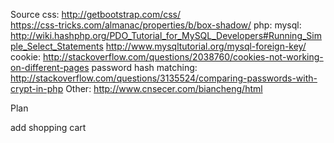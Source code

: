 Source
css:
    http://getbootstrap.com/css/  
    https://css-tricks.com/almanac/properties/b/box-shadow/
php:
    mysql:
        http://wiki.hashphp.org/PDO_Tutorial_for_MySQL_Developers#Running_Simple_Select_Statements
        http://www.mysqltutorial.org/mysql-foreign-key/
    cookie: 
        http://stackoverflow.com/questions/2038760/cookies-not-working-on-different-pages
    password hash matching: 
        http://stackoverflow.com/questions/3135524/comparing-passwords-with-crypt-in-php
Other:
    http://www.cnsecer.com/biancheng/html
    
Plan

add shopping cart
